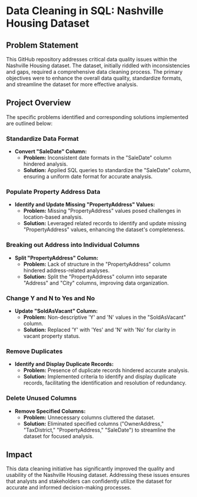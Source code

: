 # Data Cleaning in SQL: Nashville Housing Dataset

## Problem Statement

This GitHub repository addresses critical data quality issues within the Nashville Housing dataset. The dataset, initially riddled with inconsistencies and gaps, required a comprehensive data cleaning process. The primary objectives were to enhance the overall data quality, standardize formats, and streamline the dataset for more effective analysis.

## Project Overview

The specific problems identified and corresponding solutions implemented are outlined below:

### Standardize Data Format

- **Convert "SaleDate" Column:**
  - **Problem:** Inconsistent date formats in the "SaleDate" column hindered analysis.
  - **Solution:** Applied SQL queries to standardize the "SaleDate" column, ensuring a uniform date format for accurate analysis.

### Populate Property Address Data

- **Identify and Update Missing "PropertyAddress" Values:**
  - **Problem:** Missing "PropertyAddress" values posed challenges in location-based analysis.
  - **Solution:** Leveraged related records to identify and update missing "PropertyAddress" values, enhancing the dataset's completeness.

### Breaking out Address into Individual Columns

- **Split "PropertyAddress" Column:**
  - **Problem:** Lack of structure in the "PropertyAddress" column hindered address-related analyses.
  - **Solution:** Split the "PropertyAddress" column into separate "Address" and "City" columns, improving data organization.

### Change Y and N to Yes and No

- **Update "SoldAsVacant" Column:**
  - **Problem:** Non-descriptive 'Y' and 'N' values in the "SoldAsVacant" column.
  - **Solution:** Replaced 'Y' with 'Yes' and 'N' with 'No' for clarity in vacant property status.

### Remove Duplicates

- **Identify and Display Duplicate Records:**
  - **Problem:** Presence of duplicate records hindered accurate analysis.
  - **Solution:** Implemented criteria to identify and display duplicate records, facilitating the identification and resolution of redundancy.

### Delete Unused Columns

- **Remove Specified Columns:**
  - **Problem:** Unnecessary columns cluttered the dataset.
  - **Solution:** Eliminated specified columns ("OwnerAddress," "TaxDistrict," "PropertyAddress," "SaleDate") to streamline the dataset for focused analysis.

## Impact

This data cleaning initiative has significantly improved the quality and usability of the Nashville Housing dataset. Addressing these issues ensures that analysts and stakeholders can confidently utilize the dataset for accurate and informed decision-making processes.
